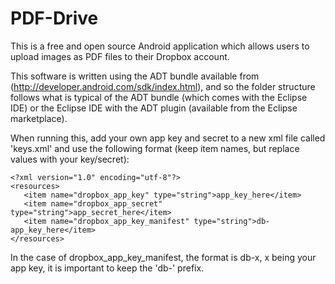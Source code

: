 PDF-Drive
=========

This is a free and open source Android application which allows users to upload images as PDF files to their Dropbox account.


This software is written using the ADT bundle available from (http://developer.android.com/sdk/index.html), and so the folder structure follows
what is typical of the ADT bundle (which comes with the Eclipse IDE) 
or the Eclipse IDE with the ADT plugin (available from the Eclipse marketplace). 


When running this, add your own app key and secret to a new xml file called 'keys.xml' and use the following format (keep item names, but replace values with your key/secret): 
````
<?xml version="1.0" encoding="utf-8"?>
<resources>
   <item name="dropbox_app_key" type="string">app_key_here</item>
   <item name="dropbox_app_secret" type="string">app_secret_here</item>
   <item name="dropbox_app_key_manifest" type="string">db-app_key_here</item>
</resources>

````
In the case of dropbox_app_key_manifest, the format is db-x, x being your app key, it is important to keep the 'db-' prefix. 

